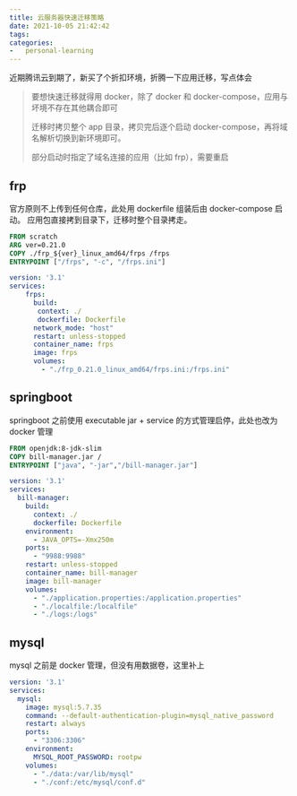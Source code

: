```yaml
---
title: 云服务器快速迁移策略
date: 2021-10-05 21:42:42
tags:
categories:
-   personal-learning
---
```


近期腾讯云到期了，新买了个折扣环境，折腾一下应用迁移，写点体会
<!--more-->

> 要想快速迁移就得用 docker，除了 docker 和 docker-compose，应用与坏境不存在其他耦合即可 
> 
> 迁移时拷贝整个 app 目录，拷贝完后逐个启动 docker-compose，再将域名解析切换到新环境即可。 
> 
> 部分启动时指定了域名连接的应用（比如 frp），需要重启

## frp
官方原则不上传到任何仓库，此处用 dockerfile 组装后由 docker-compose 启动。
应用包直接拷到目录下，迁移时整个目录拷走。

```dockerfile
FROM scratch
ARG ver=0.21.0
COPY ./frp_${ver}_linux_amd64/frps /frps
ENTRYPOINT ["/frps", "-c", "/frps.ini"]
```

```yaml
version: '3.1'
services:
    frps:
      build:
       context: ./
       dockerfile: Dockerfile
      network_mode: "host"
      restart: unless-stopped
      container_name: frps
      image: frps
      volumes:
        - "./frp_0.21.0_linux_amd64/frps.ini:/frps.ini"
```

## springboot
springboot 之前使用 executable jar + service 的方式管理启停，此处也改为 docker 管理

```dockerfile
FROM openjdk:8-jdk-slim
COPY bill-manager.jar /
ENTRYPOINT ["java", "-jar","/bill-manager.jar"]
```

```yaml
version: '3.1'
services:
  bill-manager:
    build:
      context: ./
      dockerfile: Dockerfile
    environment:
      - JAVA_OPTS=-Xmx250m
    ports:
      - "9988:9988"
    restart: unless-stopped
    container_name: bill-manager
    image: bill-manager
    volumes:
      - "./application.properties:/application.properties"
      - "./localfile:/localfile"
      - "./logs:/logs"
```

## mysql
mysql 之前是 docker 管理，但没有用数据卷，这里补上

```yaml
version: '3.1'
services:
  mysql:
    image: mysql:5.7.35
    command: --default-authentication-plugin=mysql_native_password
    restart: always
    ports:
      - "3306:3306"
    environment:
      MYSQL_ROOT_PASSWORD: rootpw
    volumes:
      - "./data:/var/lib/mysql"
      - "./conf:/etc/mysql/conf.d"
```